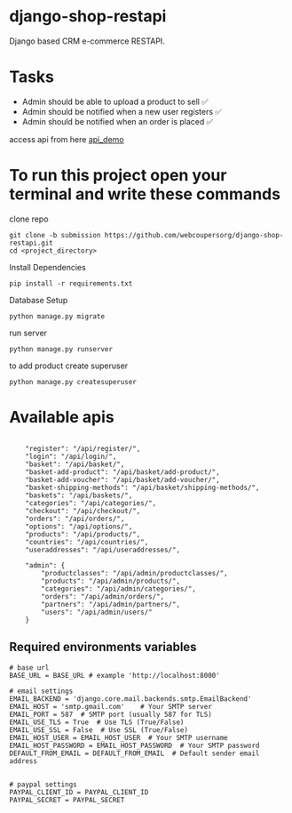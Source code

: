 # django-shop-restapi
Django based CRM e-commerce RESTAPI. 


# Tasks
- Admin should be able to upload a product to sell ✅
- Admin should be notified when a new user registers ✅
- Admin should be notified when an order is placed ✅

access api from here [api_demo](https://django-store-api-production.up.railway.app/api/)

# To run this project open your terminal and write these commands

clone repo
```
git clone -b submission https://github.com/webcoupersorg/django-shop-restapi.git
cd <project_directory>

```
Install Dependencies
```
pip install -r requirements.txt

```
Database Setup
```
python manage.py migrate

```
run server

```
python manage.py runserver

```

to add product create superuser
```
python manage.py createsuperuser
```


# Available apis
```
    
    "register": "/api/register/",
    "login": "/api/login/",
    "basket": "/api/basket/",
    "basket-add-product": "/api/basket/add-product/",
    "basket-add-voucher": "/api/basket/add-voucher/",
    "basket-shipping-methods": "/api/basket/shipping-methods/",
    "baskets": "/api/baskets/",
    "categories": "/api/categories/",
    "checkout": "/api/checkout/",
    "orders": "/api/orders/",
    "options": "/api/options/",
    "products": "/api/products/",
    "countries": "/api/countries/",
    "useraddresses": "/api/useraddresses/",
    
    "admin": {
        "productclasses": "/api/admin/productclasses/",
        "products": "/api/admin/products/",
        "categories": "/api/admin/categories/",
        "orders": "/api/admin/orders/",
        "partners": "/api/admin/partners/",
        "users": "/api/admin/users/"
    }
```

## Required environments variables

```
# base url
BASE_URL = BASE_URL # example 'http://localhost:8000'

# email settings
EMAIL_BACKEND = 'django.core.mail.backends.smtp.EmailBackend'
EMAIL_HOST = 'smtp.gmail.com'    # Your SMTP server
EMAIL_PORT = 587  # SMTP port (usually 587 for TLS)
EMAIL_USE_TLS = True  # Use TLS (True/False)
EMAIL_USE_SSL = False  # Use SSL (True/False)
EMAIL_HOST_USER = EMAIL_HOST_USER  # Your SMTP username
EMAIL_HOST_PASSWORD = EMAIL_HOST_PASSWORD  # Your SMTP password
DEFAULT_FROM_EMAIL = DEFAULT_FROM_EMAIL  # Default sender email address


# paypal settings
PAYPAL_CLIENT_ID = PAYPAL_CLIENT_ID
PAYPAL_SECRET = PAYPAL_SECRET
```